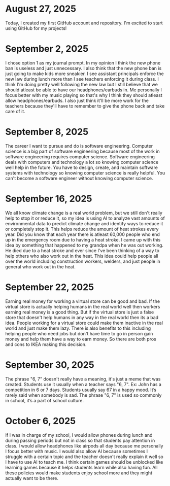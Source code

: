 # August 27, 2025

Today, I created my first GitHub account and repository. I'm excited to start using GitHub for my projects!

# September 2, 2025

I chose option 1 as my journal prompt. In my opinion I think the new phone ban is useless and just unnecessary. I also think that the new phone ban is just going to make kids more sneakier. I see assistant principals enforce the new law during lunch more than I see teachers enforcing it during class. I think I'm doing pretty well following the new law but I still believe that we should atleast be able to have our headphones/earbuds in. Me personally I focus better with my music playing so that's why I think they should atleast allow headphones/earbuds. I also just think it'll be more work for the teachers because they'll have to remember to give the phone back and take care of it.

# September 8, 2025

The career I want to pursue and do is software engineering. Computer science is a big part of software engineering because most of the work in software engineering requires computer science. Software engineering deals with computers and technology a lot so knowing computer science well help in the future. You have to design, create, and maintain software systems with technology so knowing computer science is really helpful. You can't become a software engineer without knowing computer science.

# September 16, 2025

We all know climate change is a real world problem, but we still don't really help to stop it or reduce it, so my idea is using AI to analyze vast amounts of environmental data to predict climate change and identify ways to reduce it or completely stop it. This helps reduce the amount of heat strokes every year. Did you know that each year there is atleast 60,000 people who end up in the emergency room due to having a heat stroke. I came up with this idea by something that happened to my grandpa when he was out working. He died due to a heat stroke and ever since I've been thinking of a way to help others who also work out in the heat. This idea could help people all over the world including construction workers, welders, and just people in general who work out in the heat.

# September 22, 2025

Earning real money for working a virtual store can be good and bad. If the virtual store is actually helping humans in the real world well then workers earning real money is a good thing. But if the virtual store is just a false store that doesn't help humans in any way in the real world then its a bad idea. People working for a virtual store could make them inactive in the real world and just make them lazy. There is also benefits to this including helping people who need jobs but don't have time to go in person gain money and help them have a way to earn money. So there are both pros and cons to IKEA making this decision.

# September 30, 2025

The phrase "6, 7" doesn't really have a meaning, it's just a meme that was created. Students use it usually when a teacher says "6, 7". Ex: John has a competition in 6 or 7 days. Students usually say 67 in a happy mood. It’s rarely said when somebody is sad. The phrase "6, 7" is used so commonly in school, it’s a part of school culture.

# October 6, 2025

  If I was in charge of my school, I would allow phones during lunch and during passing periods but not in class so that students pay attention in class. I would allow headphones like airpods all day because me personally I focus better with music. I would also allow AI because sometimes I struggle with a certain topic and the teacher doesn't really explain it well so I have to use AI to teach me. I think certain games should be unblocked like learning games because it helps students learn while also having fun. All these policies would make students enjoy school more and they might actually want to be there.
